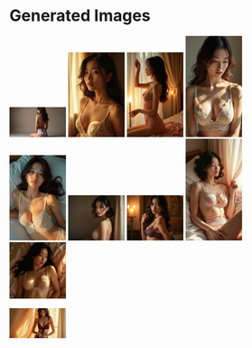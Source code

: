 # Generated Images



<img src="2025_07_11_01.webp" width="100"/> <img src="2025_07_11_02.webp" width="100"/> <img src="2025_07_11_03.webp" width="100"/> <img src="2025_07_11_04.webp" width="100"/> <img src="2025_07_11_05.webp" width="100"/> <img src="2025_07_11_06.webp" width="100"/> <img src="2025_07_11_07.webp" width="100"/> <img src="2025_07_11_08.webp" width="100"/> <img src="2025_07_11_09.webp" width="100"/>

<img src="2025_07_11_10.webp" width="100"/>